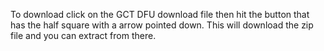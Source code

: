 To download click on the GCT DFU download file then hit the button that has the half square with a arrow pointed down. This will download the zip file and you can extract from there.
